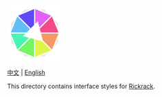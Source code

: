 ![Haworthia the Firework](../../../icons/full/icon_full_128.png)

[中文](https://eigenmiao.com/yanhuo/) | [English](https://eigenmiao.com/rickrack/)

This directory contains interface styles for [Rickrack](https://github.com/eigenmiao/Rickrack).
